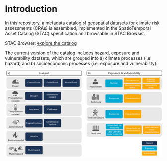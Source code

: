 # Introduction

In this repository, a metadata catalog of geospatial datasets for climate risk assessments (CRAs) is assembled, implemented in the SpatioTemporal Asset Catalog (STAC) specification and browsable in STAC Browser. 

STAC Browser: 
[explore the catalog](https://radiantearth.github.io/stac-browser/#/external/https://raw.githubusercontent.com/climate-risk-data/climate-risk-stac/refs/heads/gh-pages/stac/catalog.json)

The current version of the catalog includes hazard, exposure and vulnerability datasets, which are grouped into a) climate processes (i.e. hazard) and b) socioeconomic processes (i.e. exposure and vulnerability): 

![Catalog structure along the three risk drivers, separated into a) climate processes (i.e. hazard) and b) socioeconomic processes (i.e. exposure and vulnerability)](./docs/images/classification.png)